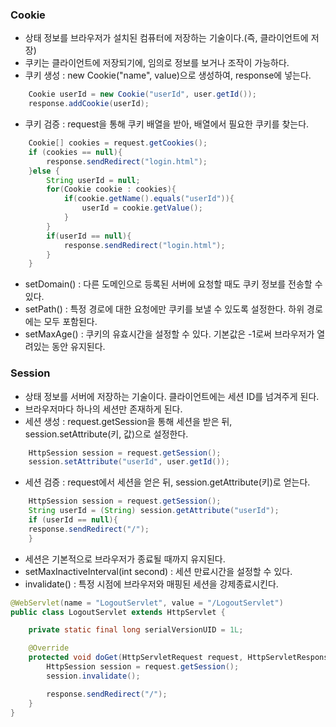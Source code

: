 ### Cookie
* 상태 정보를 브라우저가 설치된 컴퓨터에 저장하는 기술이다.(즉, 클라이언트에 저장)
* 쿠키는 클라이언트에 저장되기에, 임의로 정보를 보거나 조작이 가능하다.
* 쿠키 생성 : new Cookie("name", value)으로 생성하여, response에 넣는다.
```java
    Cookie userId = new Cookie("userId", user.getId());
    response.addCookie(userId);
```

* 쿠키 검증 : request을 통해 쿠키 배열을 받아, 배열에서 필요한 쿠키를 찾는다.
```java
    Cookie[] cookies = request.getCookies();
    if (cookies == null){
        response.sendRedirect("login.html");
    }else {
        String userId = null;
        for(Cookie cookie : cookies){
            if(cookie.getName().equals("userId")){
                userId = cookie.getValue();
            }
        }
        if(userId == null){
            response.sendRedirect("login.html");
        }
    }
```
* setDomain() : 다른 도메인으로 등록된 서버에 요청할 때도 쿠키 정보를 전송할 수 있다.
* setPath() : 특정 경로에 대한 요청에만 쿠키를 보낼 수 있도록 설정한다. 하위 경로에는 모두 포함된다.
* setMaxAge() : 쿠키의 유효시간을 설정할 수 있다. 기본값은 -1로써 브라우저가 열려있는 동안 유지된다.


### Session
* 상태 정보를 서버에 저장하는 기술이다. 클라이언트에는 세션 ID를 넘겨주게 된다.
* 브라우저마다 하나의 세션만 존재하게 된다.
* 세션 생성 : request.getSession을 통해 세션을 받은 뒤, session.setAttribute(키, 값)으로 설정한다.
```java
    HttpSession session = request.getSession();
    session.setAttribute("userId", user.getId());
```
* 세션 검증 : request에서 세션을 얻은 뒤, session.getAttribute(키)로 얻는다.
```java
    HttpSession session = request.getSession();
    String userId = (String) session.getAttribute("userId");
    if (userId == null){
    response.sendRedirect("/");
    }
```
* 세션은 기본적으로 브라우저가 종료될 때까지 유지된다.
* setMaxInactiveInterval(int second) : 세션 만료시간을 설정할 수 있다.
* invalidate() : 특정 시점에 브라우저와 매핑된 세션을 강제종료시킨다.
```java
@WebServlet(name = "LogoutServlet", value = "/LogoutServlet")
public class LogoutServlet extends HttpServlet {

    private static final long serialVersionUID = 1L;

    @Override
    protected void doGet(HttpServletRequest request, HttpServletResponse response) throws ServletException, IOException {
        HttpSession session = request.getSession();
        session.invalidate();

        response.sendRedirect("/");
    }
}
```